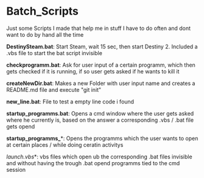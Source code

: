 # Batch_Scripts

Just some Scripts I made that help me in stuff I have to do often and dont want to do by hand all the time

**DestinySteam.bat**: Start Steam, wait 15 sec, then start Destiny 2. Included a .vbs file to start the bat script invisible

**checkprogramm.bat**: Ask for user input of a certain programm, which then gets checked if it is running, if so user gets asked if he wants to kill it

**createNewDir.bat**: Makes a new Folder with user input name and creates a README.md file and execute "git init"

**new_line.bat**: File to test a empty line code i found

**startup_programms.bat**: Opens a cmd window where the user gets asked where he currently is, based on the answer a corresponding .vbs / .bat file gets opend

**startup_programms_***: Opens the programms which the user wants to open at certain places / while doing ceratin activitys

**launch*.vbs**: vbs files which open ub the corresponding .bat files invisible and without having the trough .bat opend programms tied to the cmd session
